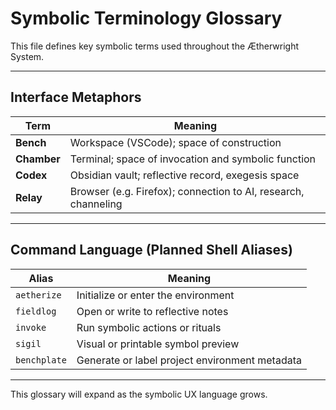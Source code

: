 # Symbolic Terminology Glossary

This file defines key symbolic terms used throughout the Ætherwright System.

---

## Interface Metaphors

| Term | Meaning |
|------|---------|
| **Bench** | Workspace (VSCode); space of construction |
| **Chamber** | Terminal; space of invocation and symbolic function |
| **Codex** | Obsidian vault; reflective record, exegesis space |
| **Relay** | Browser (e.g. Firefox); connection to AI, research, channeling |

---

## Command Language (Planned Shell Aliases)

| Alias | Meaning |
|-------|---------|
| `aetherize` | Initialize or enter the environment |
| `fieldlog` | Open or write to reflective notes |
| `invoke` | Run symbolic actions or rituals |
| `sigil` | Visual or printable symbol preview |
| `benchplate` | Generate or label project environment metadata |

---

This glossary will expand as the symbolic UX language grows.